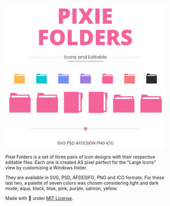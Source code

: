 <p align="center"><picture><img alt="Image to Ico" src="assets/Preview-Page.png"/></picture></p>

Pixie Folders is a set of three pairs of icon designs with their respective editable files. Each one is created AS pixel perfect for the "Large Icons" view by customizing a Windows folder.

They are available in SVG, PSD, AFDESIFG, PNG and ICO formats. For these last two, a palette of seven colors was chosen considering light and dark mode; aqua, black, blue, pink, purple, salmon, yellow.

Made with 🖤 under [MIT License](https://github.com/genesistoxical/qzero-cursor/blob/master/LICENSE).
